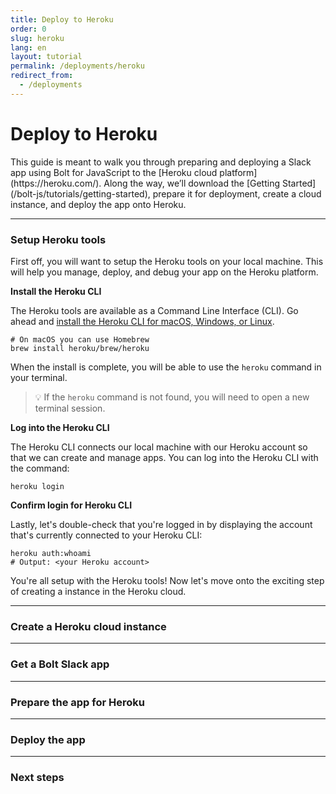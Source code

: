 ```yaml
---
title: Deploy to Heroku
order: 0
slug: heroku
lang: en
layout: tutorial
permalink: /deployments/heroku
redirect_from:
  - /deployments
---
```

# Deploy to Heroku

<div class="section-content">
This guide is meant to walk you through preparing and deploying a Slack app using Bolt for JavaScript to the [Heroku cloud platform](https://heroku.com/). Along the way, we’ll download the [Getting Started](/bolt-js/tutorials/getting-started), prepare it for deployment, create a cloud instance, and deploy the app onto Heroku.
</div>

---

### Setup Heroku tools

First off, you will want to setup the Heroku tools on your local machine. This will help you manage, deploy, and debug your app on the Heroku platform.

**Install the Heroku CLI**

The Heroku tools are available as a Command Line Interface (CLI). Go ahead and [install the Heroku CLI for macOS, Windows, or Linux](https://devcenter.heroku.com/articles/getting-started-with-nodejs#set-up).

```shell
# On macOS you can use Homebrew
brew install heroku/brew/heroku
```

When the install is complete, you will be able to use the `heroku` command in your terminal.

> 💡 If the `heroku` command is not found, you will need to open a new terminal session.

**Log into the Heroku CLI**

The Heroku CLI connects our local machine with our Heroku account so that we can create and manage apps. You can log into the Heroku CLI with the command:

```shell
heroku login
```

**Confirm login for Heroku CLI**

Lastly, let's double-check that you're logged in by displaying the account that's currently connected to your Heroku CLI:

```shell
heroku auth:whoami
# Output: <your Heroku account>
```

You're all setup with the Heroku tools! Now let's move onto the exciting step of creating a instance in the Heroku cloud.

---

### Create a Heroku cloud instance

---

### Get a Bolt Slack app

---

### Prepare the app for Heroku

---

### Deploy the app

---

### Next steps
